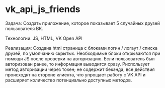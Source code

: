 # vk_api_js_friends
Задача: 
Создать приложение, которое показывает 5 случайных друзей пользователя ВК.

Технологии: JS, HTML, VK Open API

Реализация:
Создана html страница с блоками логин / логаут / списка друзей, по умолчанию скрытых. Необходимые блоки открываются при помощи JS после проверки на авторизацию. Если пользователь был авторизован ранее, то информация выводится сразу. Риспользует метод авторизации через токен; не содержит бекэнда, все действия происходят на стороне клиента, что упрощает работу с VK API и расширяет количество потенциально доступных методов.

